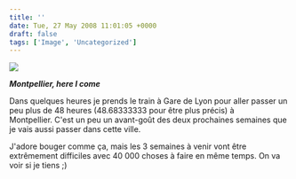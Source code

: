 ```yaml
---
title: ''
date: Tue, 27 May 2008 11:01:05 +0000
draft: false
tags: ['Image', 'Uncategorized']
---
```


![](https://madd0.files.wordpress.com/2008/05/rcxxgaq0n9hxf4pubmpaj4il_500.jpg)

**_Montpellier, here I come_**

Dans quelques heures je prends le train à Gare de Lyon pour aller passer un peu plus de 48 heures (48.68333333 pour être plus précis) à Montpellier. C'est un peu un avant-goût des deux prochaines semaines que je vais aussi passer dans cette ville.

J'adore bouger comme ça, mais les 3 semaines à venir vont être extrêmement difficiles avec 40 000 choses à faire en même temps. On va voir si je tiens ;)